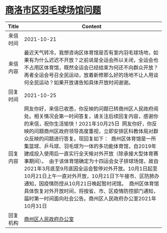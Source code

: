 # <a href="http://www.shangluo.gov.cn/zmhd/ldxxxx.jsp?urltype=leadermail.LeaderMailContentUrl&wbtreeid=1112&leadermailid=8072">商洛市区羽毛球场馆问题</a>
|Title|Content|
|:---:|---|
|来信时间|2021-10-21|
|来信内容|最近天气转冷，我想咨询区体育馆是否有室内羽毛球场地，如果有为什么迟迟不开放？之前说是全运会所以关闭，全运会也不占用区体育馆，既然全运会已经结束为何还不向群众开放？再者全运会号召全民运动，放着新修那么好的场地不让人用谈何全民运动？如果开放请告知具体开放时间谢谢。|
|回复时间|2021-10-25|
|回复内容|网友你好，来信已收悉，你反映的问题已转商州区人民政府阅处。相关情况会第一时间答复，请关注后续回复内容，感谢你的来信，祝你生活愉快！2021年10月25日  网友你好，你反映的问题商州区政府领导高度重视，立即安排区科教体局对群众反映的问题进行答复。现回复如下：  商州区体育馆是一所集篮球、乒乓球、羽毛球为一体的多功能体育馆，自2019年建成投入使用后一直实行全天候对外开放（除承接大型体育赛事期间）。  由于该体育馆确定为十四运会女子排球场馆，故自2021年3月底至9月底因全运会暂停对外开放。10月1日起至10月21日上午一直对外开放，10月21日下午接市、区防肺办通知，因疫情防控从10月21日晚起暂时闭馆。  商州区体育馆具体恢复对外开放时间，将按省、市、区疫情防控部门通知，届时第一时间面向社会公告。商州区人民政府办公室2021年10月31日|
|回复机构|<a href="../../categories/agencies/商州区人民政府办公室.md">商州区人民政府办公室</a>|
